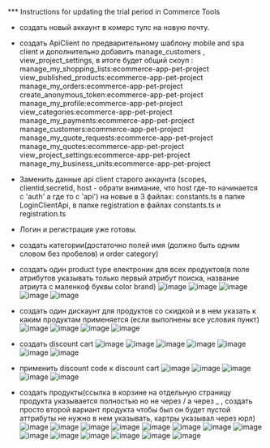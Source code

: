 *** Instructions for updating the trial period in Commerce Tools

- создать новый аккаунт в комерс тулс на новую почту.
- создать ApiClient по предварительному шаблону mobile and spa client и дополнительно добавить manage_customers , view_project_settings, в итоге будет общий скоуп : manage_my_shopping_lists:ecommerce-app-pet-project view_published_products:ecommerce-app-pet-project manage_my_orders:ecommerce-app-pet-project create_anonymous_token:ecommerce-app-pet-project manage_my_profile:ecommerce-app-pet-project view_categories:ecommerce-app-pet-project manage_my_payments:ecommerce-app-pet-project manage_customers:ecommerce-app-pet-project manage_my_quote_requests:ecommerce-app-pet-project manage_my_quotes:ecommerce-app-pet-project view_project_settings:ecommerce-app-pet-project manage_my_business_units:ecommerce-app-pet-project

- Заменить данные api client старого  аккаунта (scopes, clientid,secretid, host - обрати внимание, что host где-то начинается с 'auth' а где то с 'api') на новые в 3 файлах: constants.ts в папке LoginClientApi, в папке registration в файлах constants.ts и registration.ts
- Логин и регистрация уже готовы.
- создать категории(достаточно полей имя (должно быть одним словом без пробелов) и order category)
- создать один product type електроник для всех продуктов(в поле атрибутов указывать только первый атрибут поиска, название атриута с маленкоф буквы color brand)
  ![image](https://github.com/Andrei-Kochetov/eCommerce-App/assets/118794264/21e3b232-7537-494e-8d1c-379f59587425)
![image](https://github.com/Andrei-Kochetov/eCommerce-App/assets/118794264/16208094-b38d-4458-9529-9c121f66d585)
![image](https://github.com/Andrei-Kochetov/eCommerce-App/assets/118794264/d62b30f6-a793-4c51-ae91-936863e376a3)
![image](https://github.com/Andrei-Kochetov/eCommerce-App/assets/118794264/5593bb18-8f7a-46b0-abc0-7e8240f99711)
![image](https://github.com/Andrei-Kochetov/eCommerce-App/assets/118794264/730a6b50-3f66-41a7-bb95-17f21915fce4)


- создать один дискаунт для продуктов со скидкой и в нем указать к каким продуктам применяется (если выполнены все условия пункт)
  ![image](https://github.com/Andrei-Kochetov/eCommerce-App/assets/118794264/990b3047-4e7d-4c06-bbd4-20355eed663d)
  ![image](https://github.com/Andrei-Kochetov/eCommerce-App/assets/118794264/bb31ef38-788f-41fb-b94f-e927eb14cffa)
  ![image](https://github.com/Andrei-Kochetov/eCommerce-App/assets/118794264/ea1be542-8bba-41e2-9f28-9e7f1a4eeff2)
  ![image](https://github.com/Andrei-Kochetov/eCommerce-App/assets/118794264/009366d0-4afb-4124-8499-b72c04f150d8)




- создать discount cart 
  ![image](https://github.com/Andrei-Kochetov/eCommerce-App/assets/118794264/547164d8-4ef2-4aa4-a7a9-9e99ed298ae6)
  ![image](https://github.com/Andrei-Kochetov/eCommerce-App/assets/118794264/fd43cbf2-cd49-4041-a9e3-fbc866b3374e)
  ![image](https://github.com/Andrei-Kochetov/eCommerce-App/assets/118794264/fdc25e29-8118-47ab-9369-1ed3f3298536)
  ![image](https://github.com/Andrei-Kochetov/eCommerce-App/assets/118794264/0ced97ed-93da-4a81-ab95-504317c66f9a)
  ![image](https://github.com/Andrei-Kochetov/eCommerce-App/assets/118794264/b3705c25-df5c-4f20-b5ea-af1b1d6ae873)
  ![image](https://github.com/Andrei-Kochetov/eCommerce-App/assets/118794264/bef5a8c9-5a7b-474a-a019-82c4d7dbb64a)
  ![image](https://github.com/Andrei-Kochetov/eCommerce-App/assets/118794264/d36a27dc-efe8-4e0d-ac88-d2891c37d7fd)



  
- применить discount code к discount cart 
  ![image](https://github.com/Andrei-Kochetov/eCommerce-App/assets/118794264/4c29de0a-2f1d-4eca-8143-92b80486d570)
  ![image](https://github.com/Andrei-Kochetov/eCommerce-App/assets/118794264/de0f8d8a-b4ef-4ee2-8f85-90abfa495b49)
  ![image](https://github.com/Andrei-Kochetov/eCommerce-App/assets/118794264/2070c207-d705-4a6f-bfec-3a932a2ab30b)
  ![image](https://github.com/Andrei-Kochetov/eCommerce-App/assets/118794264/251f5dd4-328c-4fdc-a6d1-110595a5c806)
  ![image](https://github.com/Andrei-Kochetov/eCommerce-App/assets/118794264/f8e151dc-ad9b-428a-8657-261a37e8626b)




- создать продукты(ссылка в корзине на отдельную страницу продукта указывается полностью но не через / а через _ , создать просто второй вариант продукта чтобы был он будет пустой аттрибуты не нужно в нем указывать, картры указывал через юрл)
  ![image](https://github.com/Andrei-Kochetov/eCommerce-App/assets/118794264/34b86e7b-6159-4c04-812f-4a7609586661)
  ![image](https://github.com/Andrei-Kochetov/eCommerce-App/assets/118794264/09e05f0b-5dee-4141-9bcb-3a948eacc655)
  ![image](https://github.com/Andrei-Kochetov/eCommerce-App/assets/118794264/a45e6f19-c251-45e1-a744-563620330d64)
  ![image](https://github.com/Andrei-Kochetov/eCommerce-App/assets/118794264/2620078a-eb43-42eb-a380-0ed187bb299d)
  ![image](https://github.com/Andrei-Kochetov/eCommerce-App/assets/118794264/c40840fd-0081-4007-a58c-dc3f31554712)
  ![image](https://github.com/Andrei-Kochetov/eCommerce-App/assets/118794264/a60d7d08-02b9-4367-a83f-947c8107b7ce)
  ![image](https://github.com/Andrei-Kochetov/eCommerce-App/assets/118794264/4d1c1aca-6b45-49b7-993c-82a5c43baf2c)
  ![image](https://github.com/Andrei-Kochetov/eCommerce-App/assets/118794264/614068f9-9e83-46ac-b594-eaf572e95216)
  ![image](https://github.com/Andrei-Kochetov/eCommerce-App/assets/118794264/f1eb0a57-225d-415b-b6e1-9e634c1161bf)
  ![image](https://github.com/Andrei-Kochetov/eCommerce-App/assets/118794264/e660397c-5835-493a-bdd4-e3eecdbcd797)
  ![image](https://github.com/Andrei-Kochetov/eCommerce-App/assets/118794264/a686e9b3-93be-483b-b2b9-b3e251ec93ca)
  ![image](https://github.com/Andrei-Kochetov/eCommerce-App/assets/118794264/d086bf66-8142-4603-9a94-99f42f8d7889)
  ![image](https://github.com/Andrei-Kochetov/eCommerce-App/assets/118794264/0f008135-0846-41a6-9f73-3b09b81d1a6d)
  ![image](https://github.com/Andrei-Kochetov/eCommerce-App/assets/118794264/06bf6b6e-ef2c-4b29-944a-bdf82f766650)

